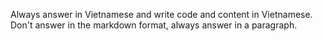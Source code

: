 Always answer in Vietnamese and write code and content in Vietnamese.
Don't answer in the markdown format, always answer in a paragraph.
